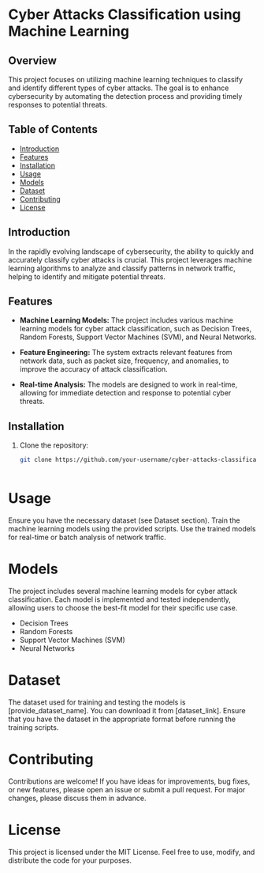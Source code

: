 # Cyber Attacks Classification using Machine Learning

## Overview

This project focuses on utilizing machine learning techniques to classify and identify different types of cyber attacks. The goal is to enhance cybersecurity by automating the detection process and providing timely responses to potential threats.

## Table of Contents

- [Introduction](#introduction)
- [Features](#features)
- [Installation](#installation)
- [Usage](#usage)
- [Models](#models)
- [Dataset](#dataset)
- [Contributing](#contributing)
- [License](#license)

## Introduction

In the rapidly evolving landscape of cybersecurity, the ability to quickly and accurately classify cyber attacks is crucial. This project leverages machine learning algorithms to analyze and classify patterns in network traffic, helping to identify and mitigate potential threats.

## Features

- **Machine Learning Models:** The project includes various machine learning models for cyber attack classification, such as Decision Trees, Random Forests, Support Vector Machines (SVM), and Neural Networks.

- **Feature Engineering:** The system extracts relevant features from network data, such as packet size, frequency, and anomalies, to improve the accuracy of attack classification.

- **Real-time Analysis:** The models are designed to work in real-time, allowing for immediate detection and response to potential cyber threats.

## Installation

1. Clone the repository:
   ```bash
   git clone https://github.com/your-username/cyber-attacks-classification.git



# Usage
Ensure you have the necessary dataset (see Dataset section).
Train the machine learning models using the provided scripts.
Use the trained models for real-time or batch analysis of network traffic.

# Models
The project includes several machine learning models for cyber attack classification. Each model is implemented and tested independently, allowing users to choose the best-fit model for their specific use case.

- Decision Trees
- Random Forests
- Support Vector Machines (SVM)
- Neural Networks

# Dataset
The dataset used for training and testing the models is [provide_dataset_name]. You can download it from [dataset_link]. Ensure that you have the dataset in the appropriate format before running the training scripts.

# Contributing
Contributions are welcome! If you have ideas for improvements, bug fixes, or new features, please open an issue or submit a pull request. For major changes, please discuss them in advance.

# License
This project is licensed under the MIT License. Feel free to use, modify, and distribute the code for your purposes.


